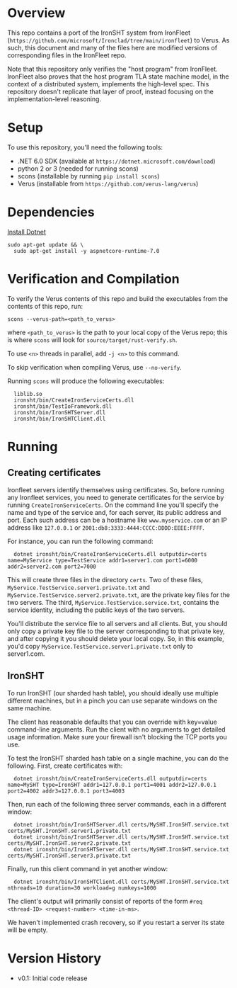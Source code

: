 # Overview

This repo contains a port of the IronSHT system from IronFleet
(`https://github.com/microsoft/Ironclad/tree/main/ironfleet`)
to Verus. As such, this document and many of the files here are
modified versions of corresponding files in the IronFleet repo.

Note that this repository only verifies the "host program"
from IronFleet. IronFleet also proves that the host program
TLA state machine model, in the context of a distributed system,
implements the high-level spec. This repository doesn't replicate
that layer of proof, instead focusing on the implementation-level
reasoning.

# Setup

To use this repository, you'll need the following tools:
  * .NET 6.0 SDK (available at `https://dotnet.microsoft.com/download`)
  * python 2 or 3 (needed for running scons)
  * scons (installable by running `pip install scons`)
  * Verus (installable from `https://github.com/verus-lang/verus`)

# Dependencies

[Install Dotnet](https://learn.microsoft.com/en-us/dotnet/core/install/linux-ubuntu-2304)
```
sudo apt-get update && \
  sudo apt-get install -y aspnetcore-runtime-7.0
```

# Verification and Compilation

To verify the Verus contents of this repo and build the executables from the
contents of this repo, run:

  `scons --verus-path=<path_to_verus>`

where `<path_to_verus>` is the path to your local copy of the Verus repo;
this is where `scons` will look for `source/target/rust-verify.sh`.

To use `<n>` threads in parallel, add `-j <n>` to this command.

To skip verification when compiling Verus, use `--no-verify`.

Running `scons` will produce the following executables:
```
  liblib.so
  ironsht/bin/CreateIronServiceCerts.dll
  ironsht/bin/TestIoFramework.dll
  ironsht/bin/IronSHTServer.dll
  ironsht/bin/IronSHTClient.dll
```

# Running

## Creating certificates

Ironfleet servers identify themselves using certificates.  So, before running
any Ironfleet services, you need to generate certificates for the service by
running `CreateIronServiceCerts`.  On the command line you'll specify the name
and type of the service and, for each server, its public address and port.  Each
such address can be a hostname like `www.myservice.com` or an IP address like
`127.0.0.1` or `2001:db8:3333:4444:CCCC:DDDD:EEEE:FFFF`.

For instance, you can run the following command:
```
  dotnet ironsht/bin/CreateIronServiceCerts.dll outputdir=certs name=MyService type=TestService addr1=server1.com port1=6000 addr2=server2.com port2=7000
```
This will create three files in the directory `certs`.  Two of these files,
`MyService.TestService.server1.private.txt` and
`MyService.TestService.server2.private.txt`, are the private key files for the
two servers.  The third, `MyService.TestService.service.txt`, contains the
service identity, including the public keys of the two servers.

You'll distribute the service file to all servers and all clients.  But,
you should only copy a private key file to the server corresponding to that
private key, and after copying it you should delete your local copy.  So, in
this example, you'd copy `MyService.TestService.server1.private.txt` only to
server1.com.

## IronSHT

To run IronSHT (our sharded hash table), you should ideally use multiple
different machines, but in a pinch you can use separate windows on the same
machine.

The client has reasonable defaults that you can override with key=value
command-line arguments. Run the client with no arguments to get detailed usage
information. Make sure your firewall isn't blocking the TCP ports you use.

To test the IronSHT sharded hash table on a single machine, you can do the following.
First, create certificates with:
```
  dotnet ironsht/bin/CreateIronServiceCerts.dll outputdir=certs name=MySHT type=IronSHT addr1=127.0.0.1 port1=4001 addr2=127.0.0.1 port2=4002 addr3=127.0.0.1 port3=4003
```

Then, run each of the following three server commands, each in a different window:
```
  dotnet ironsht/bin/IronSHTServer.dll certs/MySHT.IronSHT.service.txt certs/MySHT.IronSHT.server1.private.txt
  dotnet ironsht/bin/IronSHTServer.dll certs/MySHT.IronSHT.service.txt certs/MySHT.IronSHT.server2.private.txt
  dotnet ironsht/bin/IronSHTServer.dll certs/MySHT.IronSHT.service.txt certs/MySHT.IronSHT.server3.private.txt
```

Finally, run this client command in yet another window:
```
  dotnet ironsht/bin/IronSHTClient.dll certs/MySHT.IronSHT.service.txt nthreads=10 duration=30 workload=g numkeys=1000
```
The client's output will primarily consist of reports of the form `#req
<thread-ID> <request-number> <time-in-ms>`.

We haven't implemented crash recovery, so if you restart a server its state will
be empty.

# Version History
- v0.1:  Initial code release
